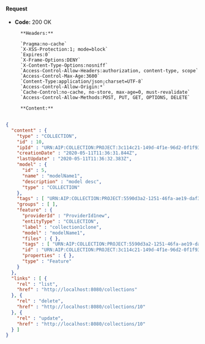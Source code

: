 #### Request

* **Code:** 200 OK

        **Headers:**

        `Pragma:no-cache`
        `X-XSS-Protection:1; mode=block`
        `Expires:0`
        `X-Frame-Options:DENY`
        `X-Content-Type-Options:nosniff`
        `Access-Control-Allow-Headers:authorization, content-type, scope`
        `Access-Control-Max-Age:3600`
        `Content-Type:application/json;charset=UTF-8`
        `Access-Control-Allow-Origin:*`
        `Cache-Control:no-cache, no-store, max-age=0, must-revalidate`
        `Access-Control-Allow-Methods:POST, PUT, GET, OPTIONS, DELETE`

        **Content:**

```json
    
{
  "content" : {
    "type" : "COLLECTION",
    "id" : 10,
    "ipId" : "URN:AIP:COLLECTION:PROJECT:3c114c21-149d-4f1e-96d2-0f1f939a2bdf:V1",
    "creationDate" : "2020-05-11T11:36:31.844Z",
    "lastUpdate" : "2020-05-11T11:36:32.383Z",
    "model" : {
      "id" : 5,
      "name" : "modelName1",
      "description" : "model desc",
      "type" : "COLLECTION"
    },
    "tags" : [ "URN:AIP:COLLECTION:PROJECT:5590d3a2-1251-46fa-ae19-daf31f45bb37:V1" ],
    "groups" : [ ],
    "feature" : {
      "providerId" : "ProviderId1new",
      "entityType" : "COLLECTION",
      "label" : "collection1clone",
      "model" : "modelName1",
      "files" : { },
      "tags" : [ "URN:AIP:COLLECTION:PROJECT:5590d3a2-1251-46fa-ae19-daf31f45bb37:V1" ],
      "id" : "URN:AIP:COLLECTION:PROJECT:3c114c21-149d-4f1e-96d2-0f1f939a2bdf:V1",
      "properties" : { },
      "type" : "Feature"
    }
  },
  "links" : [ {
    "rel" : "list",
    "href" : "http://localhost:8080/collections"
  }, {
    "rel" : "delete",
    "href" : "http://localhost:8080/collections/10"
  }, {
    "rel" : "update",
    "href" : "http://localhost:8080/collections/10"
  } ]
}
```
